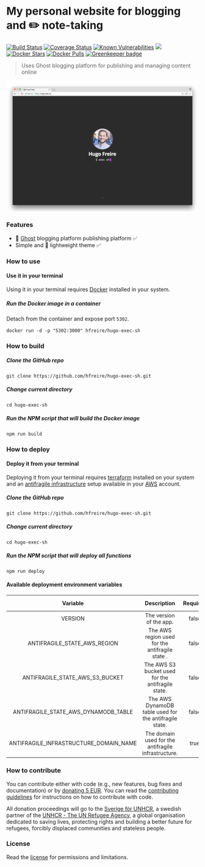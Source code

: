 #  My personal website for blogging and :pencil2: note-taking 

[![Build Status](https://travis-ci.org/hfreire/hugo-exec-sh.svg?branch=master)](https://travis-ci.org/hfreire/hugo-exec-sh)
[![Coverage Status](https://coveralls.io/repos/github/hfreire/hugo-exec-sh/badge.svg?branch=master)](https://coveralls.io/github/hfreire/hugo-exec-sh?branch=master)
[![Known Vulnerabilities](https://snyk.io/test/github/hfreire/hugo-exec-sh/badge.svg)](https://snyk.io/test/github/hfreire/hugo-exec-sh)
[![](https://img.shields.io/github/release/hfreire/hugo-exec-sh.svg)](https://github.com/hfreire/hugo-exec-sh/releases)
[![Docker Stars](https://img.shields.io/docker/stars/hfreire/hugo-exec-sh.svg)](https://hub.docker.com/r/hfreire/hugo-exec-sh/)
[![Docker Pulls](https://img.shields.io/docker/pulls/hfreire/hugo-exec-sh.svg)](https://hub.docker.com/r/hfreire/hugo-exec-sh/) [![Greenkeeper badge](https://badges.greenkeeper.io/hfreire/hugo-exec-sh.svg)](https://greenkeeper.io/)

> Uses Ghost blogging platform for publishing and managing content online

<p align="center"><img src="share/github/overview.gif" width="720"></p>

### Features
* :ghost: [Ghost](https://github.com/TryGhost/Ghost) blogging platform publishing platform :white_check_mark:
* Simple and :dizzy: lightweight theme :white_check_mark:

### How to use

#### Use it in your terminal
Using it in your terminal requires [Docker](https://www.docker.com) installed in your system.

##### Run the Docker image in a container 
Detach from the container and expose port `5302`.
```
docker run -d -p "5302:3000" hfreire/hugo-exec-sh
```

### How to build
##### Clone the GitHub repo
```
git clone https://github.com/hfreire/hugo-exec-sh.git
```

##### Change current directory
```
cd hugo-exec-sh
```

##### Run the NPM script that will build the Docker image
```
npm run build
```

### How to deploy

#### Deploy it from your terminal
Deploying it from your terminal requires [terraform](https://www.terraform.io) installed on your system and an [antifragile infrastructure](https://github.com/antifragile-systems/antifragile-infrastructure) setup available in your [AWS](https://aws.amazon.com) account.

##### Clone the GitHub repo
```
git clone https://github.com/hfreire/hugo-exec-sh.git
```

##### Change current directory
```
cd hugo-exec-sh
```

##### Run the NPM script that will deploy all functions
```
npm run deploy
```

#### Available deployment environment variables
Variable | Description | Required | Default value
:---:|:---:|:---:|:---:
VERSION | The version of the app. | false | `latest`
ANTIFRAGILE_STATE_AWS_REGION | The AWS region used for the antifragile state . | false | `undefined`
ANTIFRAGILE_STATE_AWS_S3_BUCKET | The AWS S3 bucket used for the antifragile state. | false | `undefined`
ANTIFRAGILE_STATE_AWS_DYNAMODB_TABLE | The AWS DynamoDB table used for the antifragile state. | false | `undefined`
ANTIFRAGILE_INFRASTRUCTURE_DOMAIN_NAME | The domain used for the antifragile infrastructure. | true | `undefined`

### How to contribute
You can contribute either with code (e.g., new features, bug fixes and documentation) or by [donating 5 EUR](https://paypal.me/hfreire/5). You can read the [contributing guidelines](CONTRIBUTING.md) for instructions on how to contribute with code. 

All donation proceedings will go to the [Sverige för UNHCR](https://sverigeforunhcr.se), a swedish partner of the [UNHCR - The UN Refugee Agency](http://www.unhcr.org), a global organisation dedicated to saving lives, protecting rights and building a better future for refugees, forcibly displaced communities and stateless people.

### License
Read the [license](./LICENSE.md) for permissions and limitations.
